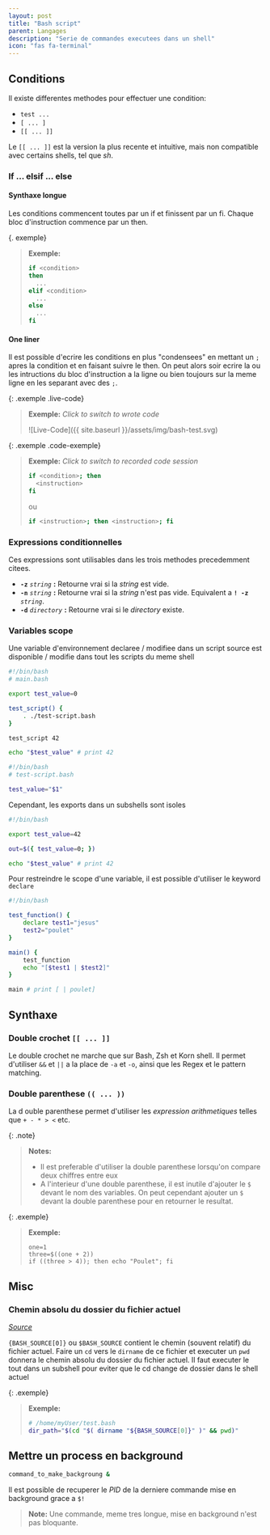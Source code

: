 ```yaml
---
layout: post
title: "Bash script"
parent: Langages
description: "Serie de commandes executees dans un shell"
icon: "fas fa-terminal"
---
```


## Conditions

Il existe differentes methodes pour effectuer une condition:

- `test ...`
- `[ ... ]`
- `[[ ... ]]`

Le `[[ ... ]]` est la version la plus recente et intuitive, mais non compatible avec certains shells, tel que *sh*.

### If ... elsif ... else

#### Synthaxe longue

Les conditions commencent toutes par un if et finissent par un fi. Chaque bloc d'instruction commence par un then.

{. exemple}
> **Exemple:**
>
> ```bash
> if <condition>
> then
>   ...
> elif <condition>
>   ...
> else
>   ...
> fi
> ```

#### One liner

Il est possible d'ecrire les conditions en plus "condensees" en mettant un `;` apres la condition et en faisant suivre le then. On peut alors soir ecrire la ou les intructions du bloc d'instruction a la ligne ou bien toujours sur la meme ligne en les separant avec des `;`.

{: .exemple .live-code}
> **Exemple:** *Click to switch to wrote code*
>
> ![Live-Code]({{ site.baseurl }}/assets/img/bash-test.svg)

{: .exemple .code-exemple}
> **Exemple:** *Click to switch to recorded code session*
>
> ```bash
> if <condition>; then
>   <instruction>
> fi
> ```
> ou
> ```bash
> if <instruction>; then <instruction>; fi
> ```

### Expressions conditionnelles

Ces expressions sont utilisables dans les trois methodes precedemment citees.

- **`-z`** *`string`* **:** Retourne vrai si la *string* est vide.
- **`-n`** *`string`* **:** Retourne vrai si la *string* n'est pas vide. Equivalent a **`! -z`** *`string`*.
- **`-d`** *`directory`* **:** Retourne vrai si le *directory* existe.

### Variables scope

Une variable d'environnement declaree / modifiee dans un script source est disponible / modifie dans tout les scripts du meme shell

```bash
#!/bin/bash
# main.bash

export test_value=0

test_script() {
    . ./test-script.bash
}

test_script 42

echo "$test_value" # print 42
```

```bash
#!/bin/bash
# test-script.bash

test_value="$1"

```

Cependant, les exports dans un subshells sont isoles

```bash
#!/bin/bash

export test_value=42

out=$({ test_value=0; })

echo "$test_value" # print 42

```

Pour restreindre le scope d'une variable, il est possible d'utiliser le keyword `declare`

```bash
#!/bin/bash

test_function() {
    declare test1="jesus"
    test2="poulet"
}

main() {
    test_function
    echo "[$test1 | $test2]"
}

main # print [ | poulet]
```

## Synthaxe

### Double crochet `[[ ... ]]`

Le double crochet ne marche que sur Bash, Zsh et Korn shell. Il permet d'utiliser `&&` et `||` a la place de `-a` et `-o`, ainsi que les Regex et le pattern matching.

### Double parenthese `(( ... ))`

La d ouble parenthese permet d'utiliser les *expression arithmetiques* telles que `+ - * > <` etc.

{: .note}
> **Notes:**
>
> - Il est preferable d'utiliser la double parenthese lorsqu'on compare deux chiffres entre eux
> - A l'interieur d'une double parenthese, il est inutile d'ajouter le `$` devant le nom des variables. On peut cependant ajouter un `$` devant la double parenthese pour en retourner le resultat.

{: .exemple}
> **Exemple:**
>
> ```shell
> one=1
> three=$((one + 2))
> if ((three > 4)); then echo "Poulet"; fi
> ```

## Misc

### Chemin absolu du dossier du fichier actuel

*[Source][source1]*

`{BASH_SOURCE[0]}`  ou `$BASH_SOURCE` contient le chemin (souvent relatif) du fichier actuel.
Faire un `cd` vers le `dirname` de ce fichier et executer un `pwd` donnera le chemin absolu du dossier du fichier actuel. Il faut executer le tout dans un subshell pour eviter que le cd change de dossier dans le shell actuel

{: .exemple}
> **Exemple:**
>
> ```bash
> # /home/myUser/test.bash
> dir_path="$(cd "$( dirname "${BASH_SOURCE[0]}" )" && pwd)"
> ```

## Mettre un process en background

```bash
command_to_make_backgroung &
```

Il est possible de recuperer le *PID* de la derniere commande mise en background grace a `$!`

> **Note:**
> Une commande, meme tres longue, mise en background n'est pas bloquante.

[source1]: https://stackoverflow.com/questions/35006457/choosing-between-0-and-bash-source